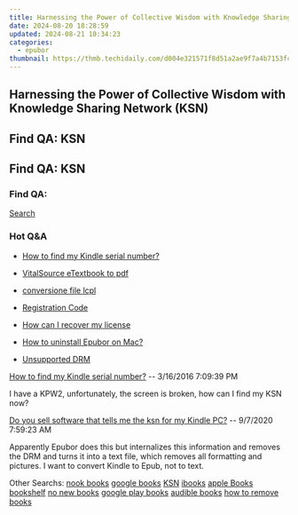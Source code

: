 ```yaml
---
title: Harnessing the Power of Collective Wisdom with Knowledge Sharing Network (KSN)
date: 2024-08-20 18:28:59
updated: 2024-08-21 10:34:23
categories:
  - epubor
thumbnail: https://thmb.techidaily.com/d004e321571f8d51a2ae9f7a4b7153fccec7b768f103127dc57e6f31d9323935.jpg
---
```


## Harnessing the Power of Collective Wisdom with Knowledge Sharing Network (KSN)

## Find QA: KSN



## Find QA: KSN

### Find QA:

[Search](http://www.epubor.com/Search.aspx?SystemID=46 "Find QA") 

### Hot Q&A

* [How to find my Kindle serial number?](https://tools.techidaily.com/epubor/products/)
* [VitalSource eTextbook to pdf](https://tools.techidaily.com/epubor/products/)
* [conversione file lcpl](https://tools.techidaily.com/epubor/products/)
* [Registration Code](https://tools.techidaily.com/epubor/products/)

* [How can I recover my license](https://tools.techidaily.com/epubor/products/)
* [How to uninstall Epubor on Mac?](https://tools.techidaily.com/epubor/products/)
* [Unsupported DRM](https://tools.techidaily.com/epubor/products/)

[How to find my Kindle serial number?](https://tools.techidaily.com/epubor/products/) \-- 3/16/2016 7:09:39 PM 

I have a KPW2, unfortunately, the screen is broken, how can I find my KSN now? 

[Do you sell software that tells me the ksn for my Kindle PC?](https://tools.techidaily.com/epubor/products/) \-- 9/7/2020 7:59:23 AM 

Apparently Epubor does this but internalizes this information and removes the DRM and turns it into a text file, which removes all formatting and pictures. I want to convert Kindle to Epub, not to text.

 Other Searchs: [nook books](https://tools.techidaily.com/epubor/products/) [google books](https://tools.techidaily.com/epubor/products/) [KSN](https://tools.techidaily.com/epubor/products/) [ibooks](https://tools.techidaily.com/epubor/products/) [apple Books](https://tools.techidaily.com/epubor/products/) [bookshelf](https://tools.techidaily.com/epubor/products/) [no new books](https://tools.techidaily.com/epubor/products/) [google play books](https://tools.techidaily.com/epubor/products/) [audible books](https://tools.techidaily.com/epubor/products/) [how to remove books](https://tools.techidaily.com/epubor/products/)

<ins class="adsbygoogle"
     style="display:block"
     data-ad-format="autorelaxed"
     data-ad-client="ca-pub-7571918770474297"
     data-ad-slot="1223367746"></ins>



<ins class="adsbygoogle"
     style="display:block"
     data-ad-client="ca-pub-7571918770474297"
     data-ad-slot="8358498916"
     data-ad-format="auto"
     data-full-width-responsive="true"></ins>
